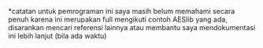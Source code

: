 *catatan untuk pemrograman ini saya masih belum memahami secara penuh karena ini merupakan full mengikuti contoh AESlib yang ada, disarankan mencari referensi lainnya atau membantu saya mendokumentasi ini lebih lanjut (bila ada waktu)
